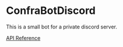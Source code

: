 # ConfraBotDiscord
This is a small bot for a private discord server.

[API Reference](https://discordpy.readthedocs.io/en/latest/)